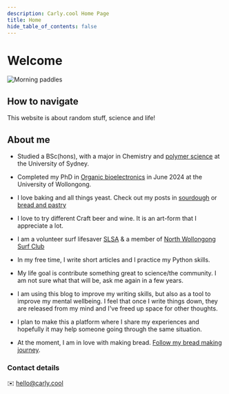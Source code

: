 ```yaml
---
description: Carly.cool Home Page
title: Home
hide_table_of_contents: false
---
```

# Welcome

![Morning paddles](/img/homepage-hero.png)

## How to navigate
This website is about random stuff, science and life! 




## About me
- Studied a BSc(hons), with a major in Chemistry and [polymer science](/science/polymer-science/polymers) at the University of Sydney. 
- Completed my PhD in [Organic bioelectronics](/science/organic-bioelectronics) in June 2024 at the University of Wollongong.
- I love baking and all things yeast. Check out my posts in [sourdough](/life/cooking/sourdough/index) or [bread and pastry](/life/cooking/bread-and-pastry)
- I love to try different Craft beer and wine. It is an art-form that I appreciate a lot. 
- I am a volunteer surf lifesaver [SLSA](life/surf-lifesaving) & a member of [North Wollongong Surf Club](https://nwslsc.com.au/)
- In my free time, I write short articles and I practice my Python skills. 
- My life goal is contribute something great to science/the community. I am not sure what that will be, ask me again in a few years.
- I am using this blog to improve my writing skills, but also as a tool to improve my mental wellbeing. I feel that once I write things down, they are released from my mind and I've freed up space for other thoughts. 
- I plan to make this a platform where I share my experiences and hopefully it may help someone going through the same situation. 

- At the moment, I am in love with making bread. [Follow my bread making journey](/life/cooking/bread-and-pastry/bread). 

### Contact details
✉️ hello@carly.cool
